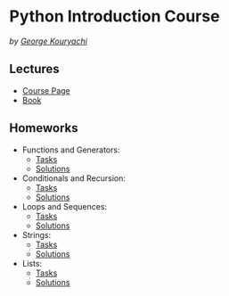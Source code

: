 # Python Introduction Course

_by [George Kouryachi](https://uneex.ru/LecturesCMC)_

## Lectures

- [Course Page](http://uneex.ru/LecturesCMC/PythonIntro2018)
- [Book](http://greenteapress.com/thinkpython2/html/index.html)

## Homeworks

- Functions and Generators:
  - [Tasks](http://uneex.ru/LecturesCMC/PythonIntro2018/02_Functions)
  - [Solutions](/hwk-01)
- Conditionals and Recursion:
  - [Tasks](http://uneex.ru/LecturesCMC/PythonIntro2018/03_ConditionalsRecursion)
  - [Solutions](/hwk-02)
- Loops and Sequences:
  - [Tasks](http://uneex.ru/LecturesCMC/PythonIntro2018/04_CircleSequence)
  - [Solutions](/hwk-03)
- Strings:
  - [Tasks](http://uneex.ru/LecturesCMC/PythonIntro2018/06_Strings)
  - [Solutions](/hwk-04)
- Lists:
  - [Tasks](http://uneex.ru/LecturesCMC/PythonIntro2018/05_Lists)
  - [Solutions](/hwk-05)
